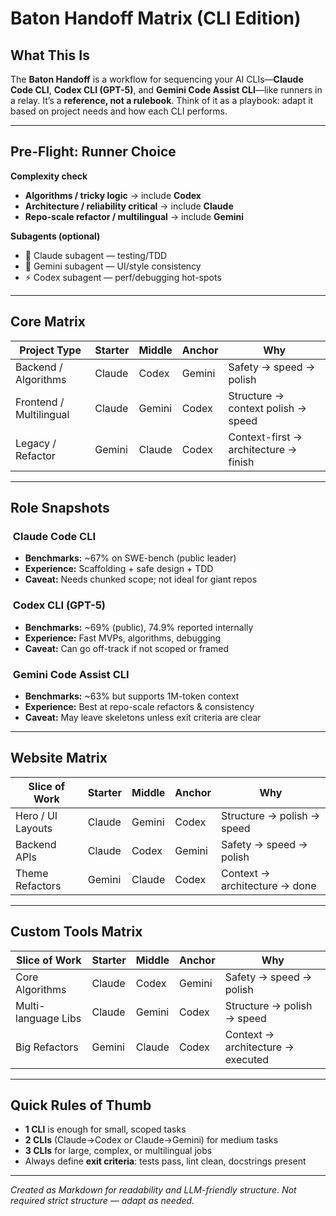# Baton Handoff Matrix (CLI Edition)

## What This Is
The **Baton Handoff** is a workflow for sequencing your AI CLIs—**Claude Code CLI**, **Codex CLI (GPT-5)**, and **Gemini Code Assist CLI**—like runners in a relay. It’s a **reference, not a rulebook**. Think of it as a playbook: adapt it based on project needs and how each CLI performs.

---

## Pre-Flight: Runner Choice

**Complexity check**
- **Algorithms / tricky logic** → include **Codex**  
- **Architecture / reliability critical** → include **Claude**  
- **Repo-scale refactor / multilingual** → include **Gemini**

**Subagents (optional)**
- 🧪 Claude subagent — testing/TDD  
- 🧩 Gemini subagent — UI/style consistency  
- ⚡ Codex subagent — perf/debugging hot-spots

---

## Core Matrix

| Project Type             | Starter | Middle | Anchor | Why                                 |
|--------------------------|---------|--------|--------|--------------------------------------|
| Backend / Algorithms     | Claude  | Codex  | Gemini | Safety → speed → polish             |
| Frontend / Multilingual  | Claude  | Gemini | Codex  | Structure → context polish → speed  |
| Legacy / Refactor        | Gemini  | Claude | Codex  | Context-first → architecture → finish |

---

## Role Snapshots

### ​ Claude Code CLI
- **Benchmarks:** ~67% on SWE-bench (public leader)  
- **Experience:** Scaffolding + safe design + TDD  
- **Caveat:** Needs chunked scope; not ideal for giant repos  

### ​ Codex CLI (GPT-5)
- **Benchmarks:** ~69% (public), 74.9% reported internally  
- **Experience:** Fast MVPs, algorithms, debugging  
- **Caveat:** Can go off-track if not scoped or framed  

### ​ Gemini Code Assist CLI
- **Benchmarks:** ~63% but supports 1M-token context  
- **Experience:** Best at repo-scale refactors & consistency  
- **Caveat:** May leave skeletons unless exit criteria are clear

---

## Website Matrix

| Slice of Work        | Starter | Middle | Anchor | Why                          |
|----------------------|---------|--------|--------|-------------------------------|
| Hero / UI Layouts    | Claude  | Gemini | Codex  | Structure → polish → speed   |
| Backend APIs         | Claude  | Codex  | Gemini | Safety → speed → polish      |
| Theme Refactors      | Gemini  | Claude | Codex  | Context → architecture → done|

---

## Custom Tools Matrix

| Slice of Work         | Starter | Middle | Anchor | Why                               |
|-----------------------|---------|--------|--------|------------------------------------|
| Core Algorithms       | Claude  | Codex  | Gemini | Safety → speed → polish            |
| Multi-language Libs   | Claude  | Gemini | Codex  | Structure → polish → speed         |
| Big Refactors         | Gemini  | Claude | Codex  | Context → architecture → executed |

---

## Quick Rules of Thumb
- **1 CLI** is enough for small, scoped tasks  
- **2 CLIs** (Claude→Codex or Claude→Gemini) for medium tasks  
- **3 CLIs** for large, complex, or multilingual jobs  
- Always define **exit criteria**: tests pass, lint clean, docstrings present

---

*Created as Markdown for readability and LLM-friendly structure. Not required strict structure — adapt as needed.*
